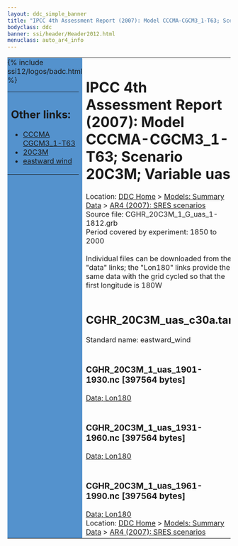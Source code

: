 ```yaml
---
layout: ddc_simple_banner
title: "IPCC 4th Assessment Report (2007): Model CCCMA-CGCM3_1-T63; Scenario 20C3M; Variable uas"
bodyclass: ddc
banner: ssi/header/Header2012.html
menuclass: auto_ar4_info
---
```



<table width="100%" border="0" cellspacing="0" cellpadding="0" style="border-collapse: collapse;">
<tr style="margin:0;padding:0;border:0;">
<td style="margin:0;padding:0;border:0;height:1pt;width:150pt;background:#5492CD;" valign="top" >

<div id="lh-col2" class="auto_ar4_info">
<table class="menumain" bgcolor="#5492CD" cellspacing="0" width="100%" border="0">
<tr><td>
<h2> Other links:</h2>
<ul>
<li><a href="/auto/ar4/model-CCCMA-CGCM3_1-T63.html">CCCMA<br/>CGCM3_1-T63</a></li>
<li><a href="/auto/ar4/scenario-20C3M.html">20C3M</a></li>
<li><a href="/auto/ar4/var-eastward_wind.html">eastward wind</a></li>
</ul>
</td></tr>
{% include ssi12/logos/badc.html %}
</table>
</div>
</td>
<td><h1>IPCC 4th Assessment Report (2007): Model CCCMA-CGCM3_1-T63; Scenario 20C3M; Variable uas</h1>

<!-- Breadcrumb1 -->
<div id="breadcrumb1" align="left">
Location: <a href="/index.html">DDC Home</a> > <a href="/sim/gcm_clim/">Models: Summary Data</a>
> <a href="/sim/gcm_clim/SRES_AR4/index.html">AR4 (2007): SRES scenarios</a>
</div>
<!-- End of Breadcrumb1 -->Source file: CGHR_20C3M_1_G_uas_1-1812.grb
<br/>
Period covered by experiment: 1850 to 2000<br/>
<br/>Individual files can be downloaded from the "data" links; the "Lon180" links provide the same data
         with the grid cycled so that the first longitude is 180W<br/>
<br/><h2>CGHR_20C3M_uas_c30a.tar</h2>
Standard name: eastward_wind<br>
<br/><h3>CGHR_20C3M_1_uas_1901-1930.nc [397564 bytes]</h3>
<a href="/cgi-bin/downl/ar4_nc/uas/CGHR_20C3M_1_uas_1901-1930.nc">Data; </a><a href="/cgi-bin/downl/ar4_nc/uas/CGHR_20C3M_1_uas_1901-1930.cyto180.nc"> Lon180</a><br/>
<br/><h3>CGHR_20C3M_1_uas_1931-1960.nc [397564 bytes]</h3>
<a href="/cgi-bin/downl/ar4_nc/uas/CGHR_20C3M_1_uas_1931-1960.nc">Data; </a><a href="/cgi-bin/downl/ar4_nc/uas/CGHR_20C3M_1_uas_1931-1960.cyto180.nc"> Lon180</a><br/>
<br/><h3>CGHR_20C3M_1_uas_1961-1990.nc [397564 bytes]</h3>
<a href="/cgi-bin/downl/ar4_nc/uas/CGHR_20C3M_1_uas_1961-1990.nc">Data; </a><a href="/cgi-bin/downl/ar4_nc/uas/CGHR_20C3M_1_uas_1961-1990.cyto180.nc"> Lon180</a><br/>
<!-- Breadcrumb2 -->
<div id="breadcrumb2" align="left">
Location: <a href="/index.html">DDC Home</a> > <a href="/sim/gcm_clim/">Models: Summary Data</a>
> <a href="/sim/gcm_clim/SRES_AR4/index.html">AR4 (2007): SRES scenarios</a>
</div>
<!-- End of Breadcrumb2 --></td></tr></table>
